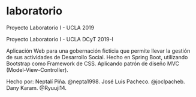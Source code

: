 # laboratorio
Proyecto Laboratorio I - UCLA 2019

Proyecto Laboratorio I - UCLA DCyT 2019-I

Aplicación Web para una gobernación ficticia que permite llevar la gestión de sus actividades de Desarrollo Social.
Hecho en Spring Boot, utilizando Bootstrap como Framework de CSS. Aplicando patrón de diseño MVC (Model-View-Controller).

Hecho por:
Neptalí Piña. @nepta1998.
José Luis Pacheco. @joclpacheb.
Dany Karam. @Ryuuji14.
